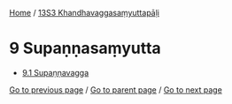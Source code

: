 
[Home](/) / [13S3 Khandhavaggasaṃyuttapāḷi](/tipitaka/13S3.md)

# 9 Supaṇṇasaṃyutta

* [9.1 Supaṇṇavagga](/tipitaka/13S3/9/9.1.md)

[Go to previous page](/tipitaka/13S3/8/8.1/8.1.21--50.md) / [Go to parent page](/tipitaka/13S3/0.md) / [Go to next page](/tipitaka/13S3/9/9.1.md)


